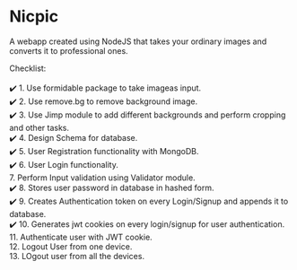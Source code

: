 # Nicpic

A webapp created using NodeJS that takes your ordinary images and converts it to professional ones.

Checklist:<br/><br/>
✔️  1. Use formidable package to take imageas input.<br/>
✔️  2. Use remove.bg to remove background image.<br/>
✔️  3. Use Jimp module to add different backgrounds and perform cropping and other tasks.<br/>
✔️  4. Design Schema for database.<br/>
✔️  5. User Registration functionality with MongoDB.<br/>
✔️  6. User Login functionality.<br/>
   7. Perform Input validation using Validator module.<br/>
✔️  8. Stores user password in database in hashed form.<br/>
✔️  9. Creates Authentication token on every Login/Signup and appends it to database.<br/>
✔️  10. Generates jwt cookies on every login/signup for user authentication.<br/>
   11. Authenticate user with JWT cookie.<br/>
   12. Logout User from one device.<br/>
   13. LOgout user from all the devices.<br/>
